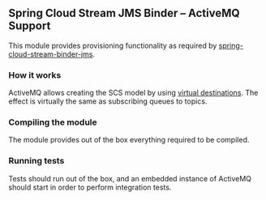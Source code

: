 Spring Cloud Stream JMS Binder – ActiveMQ Support
-------------------------------------------------

This module provides provisioning functionality as required by [spring-cloud-stream-binder-jms](../../../).

### How it works

ActiveMQ allows creating the SCS model by using [virtual destinations](https://activemq.apache.org/virtual-destinations.html).
The effect is virtually the same as subscribing queues to topics.

### Compiling the module

The module provides out of the box everything required to be compiled.

### Running tests

Tests should run out of the box, and an embedded instance of ActiveMQ should
start in order to perform integration tests.